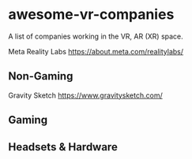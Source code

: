 # awesome-vr-companies
A list of companies working in the VR, AR (XR) space.



Meta Reality Labs
https://about.meta.com/realitylabs/

## Non-Gaming
Gravity Sketch https://www.gravitysketch.com/

## Gaming

## Headsets & Hardware
